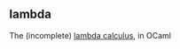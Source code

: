 ## lambda

The (incomplete) [lambda calculus](https://en.wikipedia.org/wiki/Lambda_calculus), in OCaml
